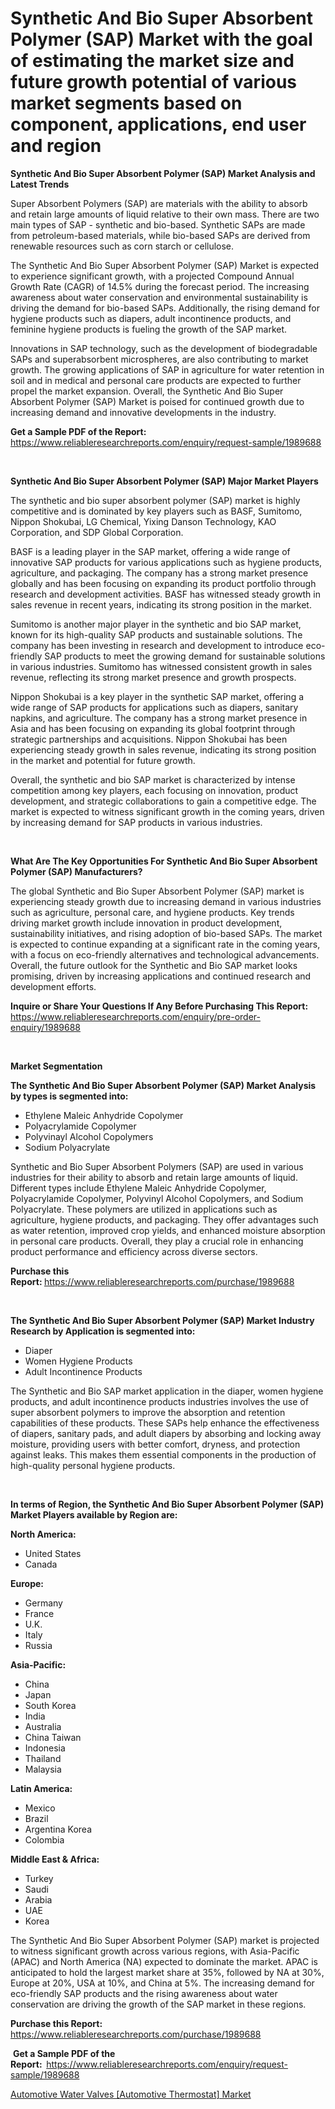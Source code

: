 <p><h1>Synthetic And Bio Super Absorbent Polymer (SAP) Market with the goal of estimating the market size and future growth potential of various market segments based on component, applications, end user and region</h1></p><p><strong>Synthetic And Bio Super Absorbent Polymer (SAP) Market Analysis and Latest Trends</strong></p>
<p><p>Super Absorbent Polymers (SAP) are materials with the ability to absorb and retain large amounts of liquid relative to their own mass. There are two main types of SAP - synthetic and bio-based. Synthetic SAPs are made from petroleum-based materials, while bio-based SAPs are derived from renewable resources such as corn starch or cellulose.</p><p>The Synthetic And Bio Super Absorbent Polymer (SAP) Market is expected to experience significant growth, with a projected Compound Annual Growth Rate (CAGR) of 14.5% during the forecast period. The increasing awareness about water conservation and environmental sustainability is driving the demand for bio-based SAPs. Additionally, the rising demand for hygiene products such as diapers, adult incontinence products, and feminine hygiene products is fueling the growth of the SAP market.</p><p>Innovations in SAP technology, such as the development of biodegradable SAPs and superabsorbent microspheres, are also contributing to market growth. The growing applications of SAP in agriculture for water retention in soil and in medical and personal care products are expected to further propel the market expansion. Overall, the Synthetic And Bio Super Absorbent Polymer (SAP) Market is poised for continued growth due to increasing demand and innovative developments in the industry.</p></p>
<p><strong>Get a Sample PDF of the Report:&nbsp;</strong> <a href="https://www.reliableresearchreports.com/enquiry/request-sample/1989688">https://www.reliableresearchreports.com/enquiry/request-sample/1989688</a></p>
<p>&nbsp;</p>
<p><strong>Synthetic And Bio Super Absorbent Polymer (SAP) Major Market Players</strong></p>
<p><p>The synthetic and bio super absorbent polymer (SAP) market is highly competitive and is dominated by key players such as BASF, Sumitomo, Nippon Shokubai, LG Chemical, Yixing Danson Technology, KAO Corporation, and SDP Global Corporation.</p><p>BASF is a leading player in the SAP market, offering a wide range of innovative SAP products for various applications such as hygiene products, agriculture, and packaging. The company has a strong market presence globally and has been focusing on expanding its product portfolio through research and development activities. BASF has witnessed steady growth in sales revenue in recent years, indicating its strong position in the market.</p><p>Sumitomo is another major player in the synthetic and bio SAP market, known for its high-quality SAP products and sustainable solutions. The company has been investing in research and development to introduce eco-friendly SAP products to meet the growing demand for sustainable solutions in various industries. Sumitomo has witnessed consistent growth in sales revenue, reflecting its strong market presence and growth prospects.</p><p>Nippon Shokubai is a key player in the synthetic SAP market, offering a wide range of SAP products for applications such as diapers, sanitary napkins, and agriculture. The company has a strong market presence in Asia and has been focusing on expanding its global footprint through strategic partnerships and acquisitions. Nippon Shokubai has been experiencing steady growth in sales revenue, indicating its strong position in the market and potential for future growth.</p><p>Overall, the synthetic and bio SAP market is characterized by intense competition among key players, each focusing on innovation, product development, and strategic collaborations to gain a competitive edge. The market is expected to witness significant growth in the coming years, driven by increasing demand for SAP products in various industries.</p></p>
<p>&nbsp;</p>
<p><strong>What Are The Key Opportunities For Synthetic And Bio Super Absorbent Polymer (SAP) Manufacturers?</strong></p>
<p><p>The global Synthetic and Bio Super Absorbent Polymer (SAP) market is experiencing steady growth due to increasing demand in various industries such as agriculture, personal care, and hygiene products. Key trends driving market growth include innovation in product development, sustainability initiatives, and rising adoption of bio-based SAPs. The market is expected to continue expanding at a significant rate in the coming years, with a focus on eco-friendly alternatives and technological advancements. Overall, the future outlook for the Synthetic and Bio SAP market looks promising, driven by increasing applications and continued research and development efforts.</p></p>
<p><strong>Inquire or Share Your Questions If Any Before Purchasing This Report:</strong> <a href="https://www.reliableresearchreports.com/enquiry/pre-order-enquiry/1989688">https://www.reliableresearchreports.com/enquiry/pre-order-enquiry/1989688</a></p>
<p>&nbsp;</p>
<p><strong>Market Segmentation</strong></p>
<p><strong>The Synthetic And Bio Super Absorbent Polymer (SAP) Market Analysis by types is segmented into:</strong></p>
<p><ul><li>Ethylene Maleic Anhydride Copolymer</li><li>Polyacrylamide Copolymer</li><li>Polyvinayl Alcohol Copolymers</li><li>Sodium Polyacrylate</li></ul></p>
<p><p>Synthetic and Bio Super Absorbent Polymers (SAP) are used in various industries for their ability to absorb and retain large amounts of liquid. Different types include Ethylene Maleic Anhydride Copolymer, Polyacrylamide Copolymer, Polyvinyl Alcohol Copolymers, and Sodium Polyacrylate. These polymers are utilized in applications such as agriculture, hygiene products, and packaging. They offer advantages such as water retention, improved crop yields, and enhanced moisture absorption in personal care products. Overall, they play a crucial role in enhancing product performance and efficiency across diverse sectors.</p></p>
<p><strong>Purchase this Report:&nbsp;</strong><a href="https://www.reliableresearchreports.com/purchase/1989688">https://www.reliableresearchreports.com/purchase/1989688</a></p>
<p>&nbsp;</p>
<p><strong>The Synthetic And Bio Super Absorbent Polymer (SAP) Market Industry Research by Application is segmented into:</strong></p>
<p><ul><li>Diaper</li><li>Women Hygiene Products</li><li>Adult Incontinence Products</li></ul></p>
<p><p>The Synthetic and Bio SAP market application in the diaper, women hygiene products, and adult incontinence products industries involves the use of super absorbent polymers to improve the absorption and retention capabilities of these products. These SAPs help enhance the effectiveness of diapers, sanitary pads, and adult diapers by absorbing and locking away moisture, providing users with better comfort, dryness, and protection against leaks. This makes them essential components in the production of high-quality personal hygiene products.</p></p>
<p>&nbsp;</p>
<p><strong>In terms of Region, the Synthetic And Bio Super Absorbent Polymer (SAP) Market Players available by Region are:</strong></p>
<p>
    <p> <strong> North America: </strong>
        <ul>
            <li>United States</li>
            <li>Canada</li>
        </ul>
        </p> 
    <p> <strong> Europe: </strong>
        <ul>
            <li>Germany</li>
            <li>France</li>
            <li>U.K.</li>
            <li>Italy</li>
            <li>Russia</li>
        </ul>
        </p> 
    <p> <strong> Asia-Pacific: </strong>
        <ul>
            <li>China</li>
            <li>Japan</li>
            <li>South Korea</li>
            <li>India</li>
            <li>Australia</li>
            <li>China Taiwan</li>
            <li>Indonesia</li>
            <li>Thailand</li>
            <li>Malaysia</li>
        </ul>
        </p> 
    <p> <strong> Latin America: </strong>
        <ul>
            <li>Mexico</li>
            <li>Brazil</li>
            <li>Argentina Korea</li>
            <li>Colombia</li>
        </ul>
        </p> 
    <p> <strong> Middle East & Africa: </strong>
        <ul>
            <li>Turkey</li>
            <li>Saudi</li>
            <li>Arabia</li>
            <li>UAE</li>
            <li>Korea</li>
        </ul>
    </p>
    </p>
<p><p>The Synthetic And Bio Super Absorbent Polymer (SAP) market is projected to witness significant growth across various regions, with Asia-Pacific (APAC) and North America (NA) expected to dominate the market. APAC is anticipated to hold the largest market share at 35%, followed by NA at 30%, Europe at 20%, USA at 10%, and China at 5%. The increasing demand for eco-friendly SAP products and the rising awareness about water conservation are driving the growth of the SAP market in these regions.</p></p>
<p><strong>Purchase this Report: </strong><a href="https://www.reliableresearchreports.com/purchase/1989688">https://www.reliableresearchreports.com/purchase/1989688</a></p>
<p>&nbsp;<strong>Get a Sample PDF of the Report:&nbsp;&nbsp;</strong><a href="https://www.reliableresearchreports.com/enquiry/request-sample/1989688">https://www.reliableresearchreports.com/enquiry/request-sample/1989688</a></p>
<p><strong></strong></p>
<p><p><a href="https://crocus-run-b5a.notion.site/Automotive-Water-Valves-Automotive-Thermostat-Market-Analysis-and-Market-Size-Global-Industry-Ove-b71de3311fad47d3b3cab6ffa77d4ac0">Automotive Water Valves [Automotive Thermostat] Market</a></p></p>